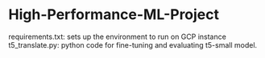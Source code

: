 # High-Performance-ML-Project
requirements.txt: sets up the environment to run on GCP instance
t5_translate.py: python code for fine-tuning and evaluating t5-small model.
